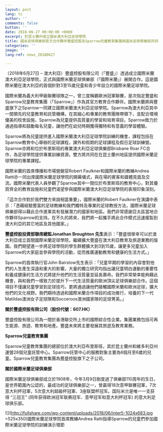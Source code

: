 ```yaml
---
layout: post
lang: tc
author: ''
comments: false
button: ''
date: 2018-06-27 00:00:00 +0800
excerpt: 於昆士蘭州成立國米澳大利亞足球學院
title: 國米足球俱樂部官方合作夥伴豐盛控股及Sparrow兒童教育集團與國米足球俱樂部共同攜手
categories: ''
image: ''
lang-ref: news_20180627

---
```

（2018年6月27日 – 澳大利亞）豐盛控股有限公司（「豐盛」）透過成立國際米蘭澳大利亞足球學院，正式與國際米蘭足球俱樂部（「國際米蘭」）展開合作。這是國際米蘭在澳大利亞的首個針對3至15歲兒童和青少年設立的國際米蘭足球學院。

國際米蘭為義大利甲級聯賽球隊之一，曾三度稱霸歐洲冠軍聯賽，是次指定豐盛和Sparrow兒童教育集團（「Sparrow」）作為其官方教育合作夥伴。國際米蘭將與豐盛旗下之Sparrow一同建立國際米蘭澳大利亞足球學院。Sparrow為澳大利亞其中一間領先的兒童教育和託管機構，在其細心和專業的教育團隊帶領下，並配合環境優美的校舍設施，Sparrow為兒童提供高質量的學習和培育項目。Sparrow致力於通過指導和鼓勵每名兒童，讓他們在幼兒時期獲得獨特和有意義的學習體驗。

Sparrow將為兒童提供進入國際米蘭澳大利亞足球學院訓練的機會，課程包括在Sparrow教育中心舉辦的足球課程，課外和假期的足球課程及假日足球訓練營。Sparrow亦將和位於布里斯班的專業澳大利亞足球俱樂部Brisbane Roar FC合作，為足球學院提供專業訓練資源。雙方將共同在在昆士蘭州地區提供國際米蘭足球學院的專業課程。

國際米蘭的首席傳播和市場營銷官Robert Faulkner和國際米蘭的教練Andrea Ratti亦一同出席國際米蘭足球學院的開幕儀式，與在場的賓客和媒體見面及交流。國際米蘭代表人員參觀了Sparrow其中一間位於布里斯班的教育中心，對其優質齊全的教育設施和兒童們渴望參與國際米蘭澳大利亞足球學院的表現印象深刻。

「這次合作對於我們雙方來說相當重要」，國際米蘭的Robert Faulkner在演講中表示：「憑藉經驗豐富的足球教練和我們獨特及專業的足球教授方法，國際米蘭足球俱樂部得以藉此合作進軍具有發展潛力的國家和地區。我們非常感謝亞太區當地合作夥伴Sparrow的支持。在不久的將來，我們將一起攜手將此合作模式迅速複製到澳大利亞的其它地區及其他國家。」

**豐盛控股投資部聯席總監Jonathan Broughton 先生**表示：「豐盛很榮幸可以於澳大利亞成立首間國際米蘭足球學院，繼續擴大豐盛在澳大利亞教育及旅遊業務的版圖。我們期望進一步將足球學院的學生群體擴大到3到15歲，讓更多兒童加入Sparrow的大家庭並參與學院的活動，從而推廣運動教育和健康的生活方式。」

Sparrow的首席執行官John Bairstow先生表示：「兒童早期的學習的內容會對他們的人生產生深遠和重大的影響。大量的獨立研究均指出讓兒童明白運動的重要性和養成健康的生活方式將提升他們的生活質量並延長壽命。我們非常榮幸能夠藉此機會，與和我們一樣致力於提升下一代生活質量的歐洲頂尖足球俱樂部合作。這個項目不僅讓兒童學習到足球技巧，更將通過讓他們接觸國際米蘭和歐洲足球，擴大他們的文化視野。我們期待透過和國際米蘭合作項目的成功推行，培養的下一代Matildas澳洲女子足球隊和Socceroos澳洲國家隊的足球菁英。」

**關於豐盛控股有限公司（股份代號：607.HK）**

豐盛控股有限公司為一間於香港聯交所上市的國際綜合性企業。集團業務包括可再生能源、旅遊、教育和地產。豐盛未來將主要發展其旅遊及教育業務。

**Sparrow兒童教育集團**

Sparrow兒童教育集團的總部位於澳大利亞布里斯班，其於昆士蘭州和維多利亞州運營28個兒童託管中心。Sparrow託管中心的服務對象主要為6個月至6歲的兒童。Sparrow兒童教育集團為豐盛控股旗下之子公司。

**關於國際米蘭足球俱樂部**

國際米蘭足球俱樂部成立於1908年，今年3月9日剛度過了俱樂部110周年的生日，是世界範圍內公認的，最成功的足球俱樂部之一，曾贏得18次意甲聯賽冠軍，7次意大利杯冠軍，5次意大利超級杯冠軍、3座联盟杯冠军。国际米兰是唯一一支获得 “三冠王” (同年获得欧洲冠军联赛冠军、意甲冠军和意大利杯冠军) 的意大利足球俱乐部。

![](http://fullshare.com/wp-content/uploads/2018/06/inter5-1024x683.jpg =525x350)國際米蘭足球學院首席教練Andrea Ratti指導Sparrow的兒童們參加國際米蘭足球學院的訓練演示環節